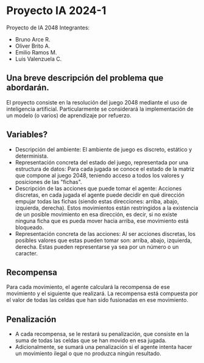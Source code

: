 # Proyecto IA 2024-1
Proyecto de IA 2048
Integrantes:
- Bruno Arce R.
- Oliver Brito A.
- Emilio Ramos M.
- Luis Valenzuela C.

## Una breve descripción del problema que abordarán.
El proyecto consiste en la resolución del juego 2048 mediante el uso de inteligencia artificial.
Particularmente se considerará la implementación de un modelo (o varios) de aprendizaje por refuerzo.

## Variables?
- Descripción del ambiente: El ambiente de juego es discreto, estático y determinista.
- Representación concreta del estado del juego, representada por una estructura de datos: Para cada jugada se conoce el estado de la matriz que compone al juego 2048, teniendo acceso a todos los valores y posiciones de las "fichas".
- Descripción de las acciones que puede tomar el agente: Acciones discretas, en cada jugada el agente puede decidir en qué dirección empujar todas las fichas (siendo estas direcciones: arriba, abajo, izquierda, derecha). Estos movimientos están restringidos a la existencia de un posible movimiento en esa dirección, es decir, si no existe ninguna ficha que es pueda mover hacia arriba, ese movimiento está bloqueado.
- Representación concreta de las acciones: Al ser acciones discretas, los posibles valores que estas pueden tomar son: arriba, abajo, izquierda, derecha. Estas pueden representarse ya sea por un número o un caracter.

## Recompensa
Para cada movimiento, el agente calculará la recompensa de ese movimiento y el siguiente que realizará. La recompensa está compuesta por el valor de todas las celdas que han sido fusionadas en ese movimiento.

## Penalización
- A cada recompensa, se le restará su penalización, que consiste en la suma de todas las celdas que se han movido en esa jugada.
- Adicionalmente, se sumará una penalización si el agente intenta hacer un movimiento ilegal o que no produzca ningún resultado.
